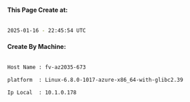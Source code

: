 
   
#### This Page Create at:

```bash

2025-01-16 - 22:45:54 UTC

```

#### Create By Machine:

```bash

Host Name : fv-az2035-673

platform  : Linux-6.8.0-1017-azure-x86_64-with-glibc2.39

Ip Local  : 10.1.0.178

```


